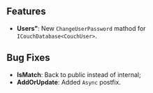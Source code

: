 ﻿## Features
* **Users"**: New `ChangeUserPassword` mathod for `ICouchDatabase<CouchUser>`.

## Bug Fixes
* **IsMatch**: Back to public instead of internal;
* **AddOrUpdate**: Added `Async` postfix.